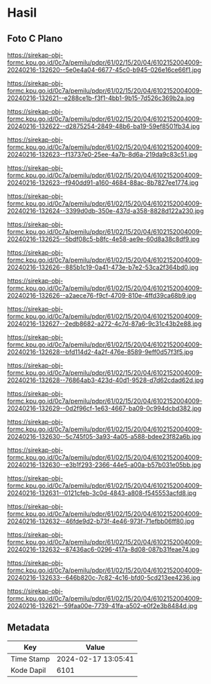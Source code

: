 # Hasil

## Foto C Plano

https://sirekap-obj-formc.kpu.go.id/0c7a/pemilu/pdpr/61/02/15/20/04/6102152004009-20240216-132620--5e0e4a04-6677-45c0-b945-026e16ce66f1.jpg

https://sirekap-obj-formc.kpu.go.id/0c7a/pemilu/pdpr/61/02/15/20/04/6102152004009-20240216-132621--e288ce1b-f3f1-4bb1-9b15-7d526c369b2a.jpg

https://sirekap-obj-formc.kpu.go.id/0c7a/pemilu/pdpr/61/02/15/20/04/6102152004009-20240216-132622--d2875254-2849-48b6-ba19-59ef8501fb34.jpg

https://sirekap-obj-formc.kpu.go.id/0c7a/pemilu/pdpr/61/02/15/20/04/6102152004009-20240216-132623--f13737e0-25ee-4a7b-8d6a-219da9c83c51.jpg

https://sirekap-obj-formc.kpu.go.id/0c7a/pemilu/pdpr/61/02/15/20/04/6102152004009-20240216-132623--f940dd91-a160-4684-88ac-8b7827ee1774.jpg

https://sirekap-obj-formc.kpu.go.id/0c7a/pemilu/pdpr/61/02/15/20/04/6102152004009-20240216-132624--3399d0db-350e-437d-a358-8828d122a230.jpg

https://sirekap-obj-formc.kpu.go.id/0c7a/pemilu/pdpr/61/02/15/20/04/6102152004009-20240216-132625--5bdf08c5-b8fc-4e58-ae9e-60d8a38c8df9.jpg

https://sirekap-obj-formc.kpu.go.id/0c7a/pemilu/pdpr/61/02/15/20/04/6102152004009-20240216-132626--885b1c19-0a41-473e-b7e2-53ca2f364bd0.jpg

https://sirekap-obj-formc.kpu.go.id/0c7a/pemilu/pdpr/61/02/15/20/04/6102152004009-20240216-132626--a2aece76-f9cf-4709-810e-4ffd39ca68b9.jpg

https://sirekap-obj-formc.kpu.go.id/0c7a/pemilu/pdpr/61/02/15/20/04/6102152004009-20240216-132627--2edb8682-a272-4c7d-87a6-9c31c43b2e88.jpg

https://sirekap-obj-formc.kpu.go.id/0c7a/pemilu/pdpr/61/02/15/20/04/6102152004009-20240216-132628--bfd114d2-4a2f-476e-8589-9eff0d57f3f5.jpg

https://sirekap-obj-formc.kpu.go.id/0c7a/pemilu/pdpr/61/02/15/20/04/6102152004009-20240216-132628--76864ab3-423d-40d1-9528-d7d62cdad62d.jpg

https://sirekap-obj-formc.kpu.go.id/0c7a/pemilu/pdpr/61/02/15/20/04/6102152004009-20240216-132629--0d2f96cf-1e63-4667-ba09-0c994dcbd382.jpg

https://sirekap-obj-formc.kpu.go.id/0c7a/pemilu/pdpr/61/02/15/20/04/6102152004009-20240216-132630--5c745f05-3a93-4a05-a588-bdee23f82a6b.jpg

https://sirekap-obj-formc.kpu.go.id/0c7a/pemilu/pdpr/61/02/15/20/04/6102152004009-20240216-132630--e3b1f293-2366-44e5-a00a-b57b031e05bb.jpg

https://sirekap-obj-formc.kpu.go.id/0c7a/pemilu/pdpr/61/02/15/20/04/6102152004009-20240216-132631--0121cfeb-3c0d-4843-a808-f545553acfd8.jpg

https://sirekap-obj-formc.kpu.go.id/0c7a/pemilu/pdpr/61/02/15/20/04/6102152004009-20240216-132632--46fde9d2-b73f-4e46-973f-71efbb06ff80.jpg

https://sirekap-obj-formc.kpu.go.id/0c7a/pemilu/pdpr/61/02/15/20/04/6102152004009-20240216-132632--87436ac6-0296-417a-8d08-087b31feae74.jpg

https://sirekap-obj-formc.kpu.go.id/0c7a/pemilu/pdpr/61/02/15/20/04/6102152004009-20240216-132633--646b820c-7c82-4c16-bfd0-5cd213ee4236.jpg

https://sirekap-obj-formc.kpu.go.id/0c7a/pemilu/pdpr/61/02/15/20/04/6102152004009-20240216-132621--59faa00e-7739-41fa-a502-e0f2e3b8484d.jpg


## Metadata

| Key        | Value               |
| ---------- | ------------------- |
| Time Stamp | 2024-02-17 13:05:41 |
| Kode Dapil | 6101                |



